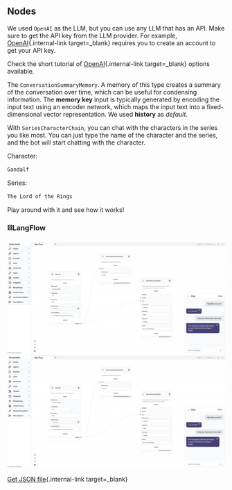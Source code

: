 ## Nodes

We used `OpenAI` as the LLM, but you can use any LLM that has an API. Make sure to get the API key from the LLM provider. For example, [OpenAI](https://platform.openai.com/account/api-keys){.internal-link target=_blank} requires you to create an account to get your API key.

Check the short tutorial of [OpenAI](llms.md){.internal-link target=_blank} options available.

The `ConversationSummaryMemory`. A memory of this type creates a summary of the conversation over time, which can be useful for condensing information. The **memory key** input is typically generated by encoding the input text using an encoder network, which maps the input text into a fixed-dimensional vector representation. We used **history** as *default*.

With `SeriesCharacterChain`, you can chat with the characters in the series you like most. You can just type the name of the character and the series, and the bot will start chatting with the character.

Character:
    
``` txt
Gandalf
```

Series:
    
``` txt
The Lord of the Rings
```

Play around with it and see how it works!

### ⛓️LangFlow

![Description](img/series-character-chain.png#only-dark)
![Description](img/series-character-chain.png#only-light)

[Get JSON file](data/Series-character-chain.json){.internal-link target=_blank}